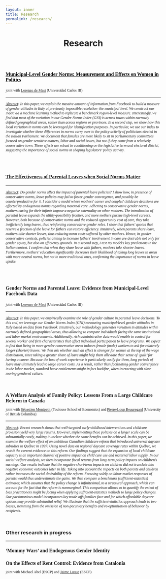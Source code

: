 ```yaml
---
layout: inner
title: Research
permalink: /research/
---
```


<head>
<link rel="shortcut icon" type="image/png" href="/favicon2.png">
</head>

# <center> Research </center>

<p>&nbsp;
</p>




<h1>
  <span style="font-size:16px;font-family: Times New Roman"> <a style="color:Black" href="https://drive.google.com/file/d/1K1q0fNVUba0wreW7NGk60gRvWS1wKWJN/view?usp=share_link"><u>Municipal-Level Gender Norms: Measurement and Effects on Women in Politics</u></a></span>
</h1>
<p style="font-size:12px;font-family: Times New Roman">joint with <a href="http://economics.uc3m.es/personal/de-massi/"><u>Lorenzo de Masi</u></a> (Universidad Carlos III)</p>

---

<p style="font-size:12px;font-family: Times New Roman"><u>Abstract</u>: <em>In this paper, we exploit the massive amount of information from Facebook to build a measure of gender attitudes in Italy at previously impossible resolution&#8210;the municipal level. We construct our index via a machine learning method to replicate a benchmark region-level measure. Interestingly, we find that most of the variation in our Gender Norms Index (GNI) is across towns within narrowly defined geographical areas, rather than across regions or provinces. In a second step, we show how this local variation in norms can be leveraged for identification purposes. In particular, we use our index to investigate whether these differences in norms carry over to the policy activity of politicians elected in the Italian Parliament. We document that females are more likely to sit in parliamentary committees focused on gender-sensitive matters, labor and social issues, but not if they come from a relatively conservative town. These effects are robust to conditioning on the legislative term and electoral district, suggesting the importance of social norms in shaping legislators' policy activity.</em></p>

<p>&nbsp;
</p>





<h1>
  <span style="font-size:16px;color:Black;font-family: Times New Roman"> <a href="https://drive.google.com/file/d/1K06sRgc7v2mwntaFGWQSMts6iJFjnuKc/view?usp=share_link"><u>The Effectiveness of Parental Leaves when Social Norms Matter</u></a></span>
</h1>

---

<p style="font-size:12px;font-family: Times New Roman"><u>Abstract</u>: <em>Do gender norms affect the impact of parental leave policies? I show how, in presence of conservative norms, leave policies may fail to foster gender convergence, and possibly be counterproductive for it. I consider a model where mothers' career and couples' childcare decisions are affected by endogenous norms regarding maternal care. Adhering to conservative gender norms, mothers caring for their infants impose a negative externality on other mothers. The introduction of parental leave expands the utility-possibility frontier, and more mothers pursue high-level careers. However, both because of conservative norms and the reduced opportunity cost of care, they take inefficiently long leaves, thus reinforcing conservative gender roles. I show that fathers' quotas that reserve a fraction of the leave for fathers can restore efficiency. Intuitively, when parents share leave, mothers take shorter leaves, thus reducing norm costs suffered by other mothers. Hence, in gender conservative contexts, policies aiming to increase fathers' involvement in care are desirable not only for gender equity, but also on efficiency grounds. In a second step, I test my model's key predictions in the Italian context. I confirm that when they share leave with fathers, mothers take shorter leaves. Furthermore, mothers' education significantly decreases their likelihood of taking long leaves in areas with more neutral norms, but not in more traditional ones, confirming the importance of norms in leave uptake.</em></p>

<p>&nbsp;
</p>



<h1>
  <span style="font-size:16px;font-family: Times New Roman">Gender Norms and Parental Leave: Evidence from Municipal-Level Facebook
Data  </span>
</h1>
<p style="font-size:12px;font-family: Times New Roman">joint with <a href="http://economics.uc3m.es/personal/de-massi/"><u>Lorenzo de Masi</u></a> (Universidad Carlos III)</p>

---

<p style="font-size:12px;font-family: Times New Roman"><u>Abstract</u>: <em>In this paper, we empirically examine the role of gender culture in parental leave decisions. To this end, we leverage our Gender Norms Index (GNI) measuring municipal-level gender attitudes in Italy based on data from Facebook. Intuitively, our methodology generates variation in attitudes within narrowly defined geographical areas, thus allowing to compare individuals facing the same institutional and
labor market environments. Additionally, rich administrative data would enable to control for several worker and firm characteristics that affect individual participation to leave programs. We expect to find that living in more gender conservative areas induces female (male) workers to ask for relatively longer (shorter) leaves. We then ask whether such an effect is stronger for women at the top of the wage distribution, since taking a greater share of leave might help them alleviate their sense of &#8216;guilt&#8217; for having a career. Because the loss of work experience is particularly costly for them, long periods of leave may ultimately lead to large career costs. As a result, rather than facilitating gender convergence in the labor market, standard leave entitlements might in fact backfire, when interacting with slow-moving gendered culture.</em></p>

<p>&nbsp;
</p>





<h1 style="font-size:16px;font-family: Times New Roman">A Welfare Analysis of Family Policy: Lessons From a Large Childcare Reform in Canada</h1>
<p style="font-size:12px;font-family: Times New Roman">joint with <a href="https://www.sebastienmontpetit.com/en/"><u>Sébastien Montpetit</u></a> (Toulouse School of Economics) and <a href="https://sites.google.com/view/pierreloupbeauregard/"><u>Pierre-Loup Beauregard</u></a> (University of British Columbia)</p>

---
<p style="font-size:12px;font-family: Times New Roman"><u>Abstract</u>: <em>Recent research shows that well-targeted early-childhood interventions and childcare
provision yield very large returns. However, implementing these policies on a larger scale can be substantially costly, making it unclear whether the same benefits can be achieved. In this paper, we examine the welfare effect of an ambitious Canadian childcare reform that introduced universal daycare subsidies in Québec in 1997. Using novel data on regional daycare coverage rates within Québec, we revisit the current evidence on this reform. Our findings suggest that the expansion of local childcare capacity is an important channel of positive impact on child care use and maternal labor supply. In our social welfare analysis, we then incorporate fiscal returns from long-term policy impacts on children's earnings. Our results indicate that the negative short-term impacts on children did not translate
into negative economic outcomes later in life. Taking into account the impacts on both parents and children rather increases the social desirability of the reform. Focusing solely on labor-market responses of parents would thus underestimate the gains. We then compare a benchmark (sufficient-statistics) estimator, which assumes that the policy change is infinitesimal, to a structural approach, which can account for the fact that the reform is nonmarginal. This comparison allows us to quantify the extent of bias practitioners might be facing when applying sufficient-statistics methods to large policy changes. Our parsimonious model incorporates key trade-offs families face and for which affordable daycare options may provide substantial relief. We illustrate that the sufficient-statistics approach leads to
two biases, stemming from the omission of non-pecuniary benefits and re-optimization of behavior by recipients.</em></p>

<p>&nbsp;
</p>

### Other research in progress

---

<h1 style="font-size:16px;font-family: Times New Roman">&#8216;Mommy Wars&#8217; and Endogenous Gender Identity</h1>

<h1 style="font-size:16px;font-family: Times New Roman">On the Effects of Rent Control: Evidence from Catalonia</h1>
<p style="font-size:12px;font-family: Times New Roman">joint with Michael Abel (ESCP) and <a href="https://www.escp.eu/luque-jaime/"><u>Jaime Luque</u></a> (ESCP)</p>


